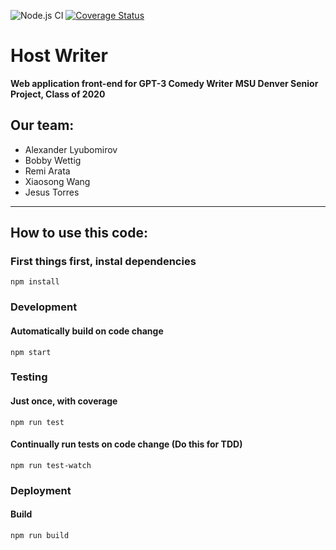 ![Node.js CI](https://github.com/hostwriter/hostwriter.github.io/workflows/Node.js%20CI/badge.svg?branch=master)
[![Coverage Status](https://coveralls.io/repos/github/hostwriter/hostwriter.github.io/badge.svg?branch=master)](https://coveralls.io/github/hostwriter/hostwriter.github.io?branch=master)
# Host Writer
**Web application front-end for GPT-3 Comedy Writer**
**MSU Denver Senior Project, Class of 2020**
## Our team:
- Alexander Lyubomirov
- Bobby Wettig
- Remi Arata
- Xiaosong Wang
- Jesus Torres
---
## How to use this code:
### First things first, instal dependencies
`npm install`


### Development
#### Automatically build on code change
`npm start`


### Testing
#### Just once, with coverage
`npm run test`
#### Continually run tests on code change (Do this for TDD)
`npm run test-watch`


### Deployment
#### Build
`npm run build`
